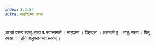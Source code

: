 ```yaml
---
index: 8.3.84
sutra: मातृपितृभ्यां स्वसा

---
```

 आभ्यां परस्य स्वसुः सस्य षः स्यात्समासे । मातृष्वसा । पितृष्वसा । असमासे तु । मातुः स्वसा । पितुः स्वसा ॥। इति अलुक्समासप्रकरणम्‌ ।